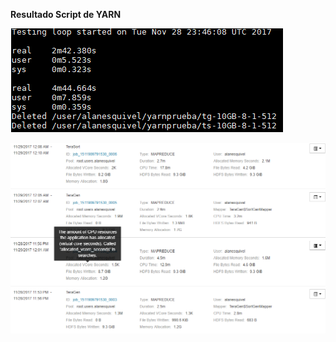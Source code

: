 **Resultado Script de YARN**

  
![result1](https://github.com/AlanEsquivel42/SEBC/blob/master/resources/labs/YARN9.PNG)  
    
![result1](https://github.com/AlanEsquivel42/SEBC/blob/master/resources/labs/YARN11.PNG)  
  
